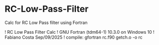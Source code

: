 # RC-Low-Pass-Filter
Calc for RC Low Pass filter using Fortran

! RC Low Pass Filter Calc
! GNU Fortran (tdm64-1) 10.3.0 on Windows 10
! Fabiano Costa Sep/09/2025
! compile: gfortran rc.f90 getch.o -o rc 
